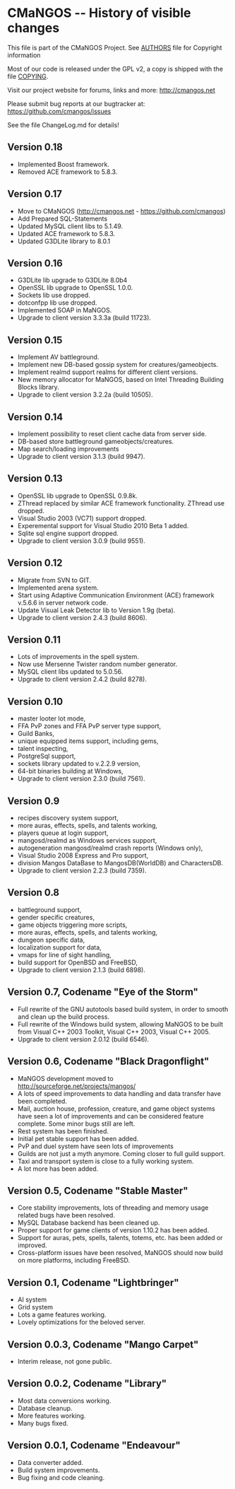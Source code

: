 # CMaNGOS -- History of visible changes

This file is part of the CMaNGOS Project. See [AUTHORS](AUTHORS.md) file for Copyright information

Most of our code is released under the GPL v2, a copy is shipped with the file [COPYING](COPYING).

Visit our project website for forums, links and more:
http://cmangos.net

Please submit bug reports at our bugtracker at:
https://github.com/cmangos/issues

See the file ChangeLog.md for details!

## Version 0.18
 * Implemented Boost framework.
 * Removed ACE framework to 5.8.3.

## Version 0.17
 * Move to CMaNGOS (http://cmangos.net - https://github.com/cmangos)
 * Add Prepared SQL-Statements
 * Updated MySQL client libs to 5.1.49.
 * Updated ACE framework to 5.8.3.
 * Updated G3DLite library to 8.0.1

## Version 0.16
 * G3DLite lib upgrade to G3DLite 8.0b4
 * OpenSSL lib upgrade to OpenSSL 1.0.0.
 * Sockets lib use dropped.
 * dotconfpp lib use dropped.
 * Implemented SOAP in MaNGOS.
 * Upgrade to client version 3.3.3a (build 11723).

## Version 0.15
 * Implement AV battleground.
 * Implement new DB-based gossip system for creatures/gameobjects.
 * Implement realmd support realms for different client versions.
 * New memory allocator for MaNGOS, based on Intel Threading Building Blocks library.
 * Upgrade to client version 3.2.2a (build 10505).

## Version 0.14
 * Implement possibility to reset client cache data from server side.
 * DB-based store battleground gameobjects/creatures.
 * Map search/loading improvements
 * Upgrade to client version 3.1.3 (build 9947).

## Version 0.13
 * OpenSSL lib upgrade to OpenSSL 0.9.8k.
 * ZThread replaced by similar ACE framework functionality. ZThread use dropped.
 * Visual Studio 2003 (VC71) support dropped.
 * Experemental support for Visual Studio 2010 Beta 1 added.
 * Sqlite sql engine support dropped.
 * Upgrade to client version 3.0.9 (build 9551).

## Version 0.12
 * Migrate from SVN to GIT.
 * Implemented arena system.
 * Start using Adaptive Communication Environment (ACE) framework v.5.6.6 in server network code.
 * Update Visual Leak Detector lib to Version 1.9g (beta).
 * Upgrade to client version 2.4.3 (build 8606).

## Version 0.11
 * Lots of improvements in the spell system.
 * Now use Mersenne Twister random number generator.
 * MySQL client libs updated to 5.0.56.
 * Upgrade to client version 2.4.2 (build 8278).

## Version 0.10
 * master looter lot mode,
 * FFA PvP zones and FFA PvP server type support,
 * Guild Banks,
 * unique equipped items support, including gems,
 * talent inspecting,
 * PostgreSql support,
 * sockets library updated to v.2.2.9 version,
 * 64-bit binaries building at Windows,
 * Upgrade to client version 2.3.0 (build 7561).

## Version 0.9
 * recipes discovery system support,
 * more auras, effects, spells, and talents working,
 * players queue at login support,
 * mangosd/realmd as Windows services support,
 * autogeneration mangosd/realmd crash reports (Windows only),
 * Visual Studio 2008 Express and Pro support,
 * division Mangos DataBase to MangosDB(WorldDB) and CharactersDB.
 * Upgrade to client version 2.2.3 (build 7359).

## Version 0.8
 * battleground support,
 * gender specific creatures,
 * game objects triggering more scripts,
 * more auras, effects, spells, and talents working,
 * dungeon specific data,
 * localization support for data,
 * vmaps for line of sight handling,
 * build support for OpenBSD and FreeBSD,
 * Upgrade to client version 2.1.3 (build 6898).

## Version 0.7, Codename "Eye of the Storm"
 * Full rewrite of the GNU autotools based build system, in order to
   smooth and clean up the build process.
 * Full rewrite of the Windows build system, allowing MaNGOS to be built
   from Visual C++ 2003 Toolkit, Visual C++ 2003, Visual C++ 2005.
 * Upgrade to client version 2.0.12 (build 6546).

## Version 0.6, Codename "Black Dragonflight"
 * MaNGOS development moved to http://sourceforge.net/projects/mangos/
 * A lots of speed improvements to data handling and data transfer have been
   completed.
 * Mail, auction house, profession, creature, and game object systems have seen
   a lot of improvements and can be considered feature complete. Some minor bugs
   still are left.
 * Rest system has been finished.
 * Initial pet stable support has been added.
 * PvP and duel system have seen lots of improvements
 * Guilds are not just a myth anymore. Coming closer to full guild support.
 * Taxi and transport system is close to a fully working system.
 * A lot more has been added.

## Version 0.5, Codename "Stable Master"
 * Core stability improvements, lots of threading and memory usage related
   bugs have been resolved.
 * MySQL Database backend has been cleaned up.
 * Proper support for game clients of version 1.10.2 has been added.
 * Support for auras, pets, spells, talents, totems, etc. has been added
   or improved.
 * Cross-platform issues have been resolved, MaNGOS should now build on
   more platforms, including FreeBSD.

## Version 0.1, Codename "Lightbringer"
 * AI system
 * Grid system
 * Lots a game features working.
 * Lovely optimizations for the beloved server.

## Version 0.0.3, Codename "Mango Carpet"
 * Interim release, not gone public.

## Version 0.0.2, Codename "Library"
 * Most data conversions working.
 * Database cleanup.
 * More features working.
 * Many bugs fixed.

## Version 0.0.1, Codename "Endeavour"
 * Data converter added.
 * Build system improvements.
 * Bug fixing and code cleaning.
